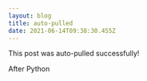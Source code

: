 ```yaml
---
layout: blog
title: auto-pulled
date: 2021-06-14T09:38:30.455Z
---
```

This post was auto-pulled successfully!

After Python